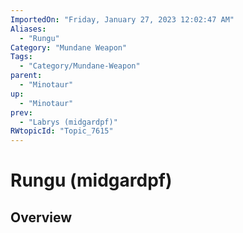 ```yaml
---
ImportedOn: "Friday, January 27, 2023 12:02:47 AM"
Aliases:
  - "Rungu"
Category: "Mundane Weapon"
Tags:
  - "Category/Mundane-Weapon"
parent:
  - "Minotaur"
up:
  - "Minotaur"
prev:
  - "Labrys (midgardpf)"
RWtopicId: "Topic_7615"
---
```

# Rungu (midgardpf)
## Overview
